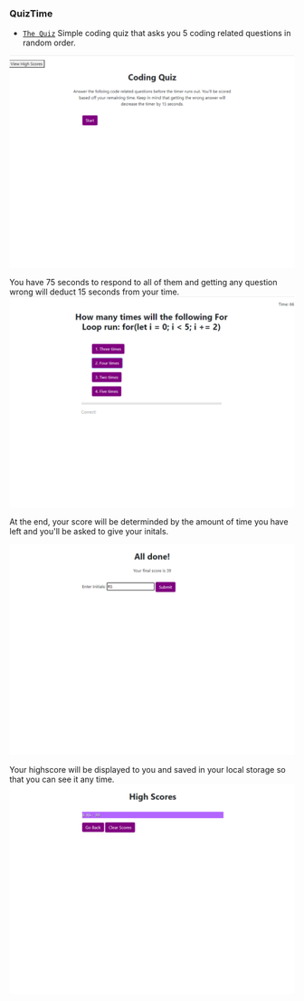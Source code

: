 ### QuizTime

* [`The Quiz`](https://richardmshaw.github.io/QuizTime/)
Simple coding quiz that asks you 5 coding related questions in random order.

![image](screenshots/quiz_start.png)

You have 75 seconds to respond to all of them and getting any question wrong will deduct 15 seconds from your time. 
![image](screenshots/quiz_question.png)

At the end, your score will be determinded by the amount of time you have left and you'll be asked to give your initals.

![image](screenshots/quiz_finish.png)

Your highscore will be displayed to you and saved in your local storage so that you can see it any time.
![image](screenshots/quiz_highscores.png)